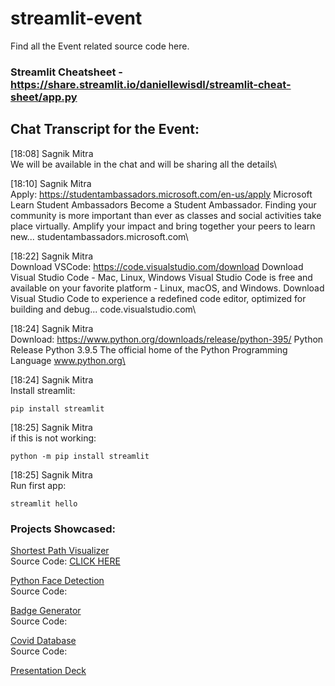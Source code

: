 # streamlit-event
Find all the Event related source code here.

### Streamlit Cheatsheet - https://share.streamlit.io/daniellewisdl/streamlit-cheat-sheet/app.py

## Chat Transcript for the Event:

[18:08] Sagnik Mitra\
We will be available in the chat and will be sharing all the details\

[18:10] Sagnik Mitra\
Apply: https://studentambassadors.microsoft.com/en-us/apply
Microsoft Learn Student Ambassadors
Become a Student Ambassador. Finding your community is more important than ever as classes and social activities take place virtually. Amplify your impact and bring together your peers to learn new...
studentambassadors.microsoft.com\

[18:22] Sagnik Mitra\
Download VSCode: https://code.visualstudio.com/download
Download Visual Studio Code - Mac, Linux, Windows
Visual Studio Code is free and available on your favorite platform - Linux, macOS, and Windows. Download Visual Studio Code to experience a redefined code editor, optimized for building and debug...
code.visualstudio.com\

[18:24] Sagnik Mitra\
Download: https://www.python.org/downloads/release/python-395/
Python Release Python 3.9.5
The official home of the Python Programming Language
www.python.org\

[18:24] Sagnik Mitra\
Install streamlit:

```
pip install streamlit
```

[18:25] Sagnik Mitra\
if this is not working:
```
python -m pip install streamlit
```

[18:25] Sagnik Mitra\
Run first app:
```
streamlit hello
```

### Projects Showcased:
[Shortest Path Visualizer](https://share.streamlit.io/supershivam13/shortest_route_visualizer_for_electric_vehicles/main/main.py)\
Source Code: [CLICK HERE](https://github.com/supershivam13/Shortest_Route_Visualizer_for_Electric_Vehicles/blob/main/main.py)

[Python Face Detection](https://share.streamlit.io/sagnikmitra/face-detection-opencv-streamlit/main/app.py)\
Source Code: []()

[Badge Generator](https://bit.ly/qwiklabs-progress)\
Source Code: []()

[Covid Database](https://covidoff.live/viewdata.html)\
Source Code: []()

[Presentation Deck]()



